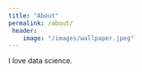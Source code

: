 ```yaml
---
title: "About"
permalink: /about/
 header:
    image: "/images/wallpaper.jpeg"
---
```


I love data science.
